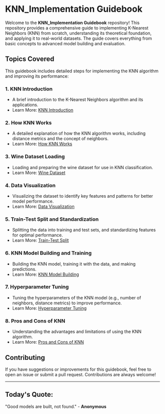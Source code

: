 # KNN_Implementation Guidebook

Welcome to the **KNN_Implementation Guidebook** repository! This repository provides a comprehensive guide to implementing K-Nearest Neighbors (KNN) from scratch, understanding its theoretical foundation, and applying it to real-world datasets. The guide covers everything from basic concepts to advanced model building and evaluation.

## Topics Covered
This guidebook includes detailed steps for implementing the KNN algorithm and improving its performance:

### 1. **KNN Introduction**
- A brief introduction to the K-Nearest Neighbors algorithm and its applications.
- Learn More: [KNN Introduction](https://scikit-learn.org/stable/modules/generated/sklearn.neighbors.KNeighborsClassifier.html)

### 2. **How KNN Works**
- A detailed explanation of how the KNN algorithm works, including distance metrics and the concept of neighbors.
- Learn More: [How KNN Works](https://www.geeksforgeeks.org/k-nearest-neighbors/)

### 3. **Wine Dataset Loading**
- Loading and preparing the wine dataset for use in KNN classification.
- Learn More: [Wine Dataset](https://scikit-learn.org/stable/datasets/index.html#wine-dataset)

### 4. **Data Visualization**
- Visualizing the dataset to identify key features and patterns for better model performance.
- Learn More: [Data Visualization](https://seaborn.pydata.org/tutorial/axis_grids.html)

### 5. **Train-Test Split and Standardization**
- Splitting the data into training and test sets, and standardizing features for optimal performance.
- Learn More: [Train-Test Split](https://scikit-learn.org/stable/modules/generated/sklearn.model_selection.train_test_split.html)

### 6. **KNN Model Building and Training**
- Building the KNN model, training it with the data, and making predictions.
- Learn More: [KNN Model Building](https://scikit-learn.org/stable/modules/generated/sklearn.neighbors.KNeighborsClassifier.html)

### 7. **Hyperparameter Tuning**
- Tuning the hyperparameters of the KNN model (e.g., number of neighbors, distance metrics) to improve performance.
- Learn More: [Hyperparameter Tuning](https://scikit-learn.org/stable/modules/generated/sklearn.model_selection.GridSearchCV.html)

### 8. **Pros and Cons of KNN**
- Understanding the advantages and limitations of using the KNN algorithm.
- Learn More: [Pros and Cons of KNN](https://www.analyticsvidhya.com/blog/2020/03/understanding-the-k-nearest-neighbor-knn-algorithm/)

## Contributing
If you have suggestions or improvements for this guidebook, feel free to open an issue or submit a pull request. Contributions are always welcome!

----

## Today's Quote:

"Good models are built, not found." - **Anonymous**
